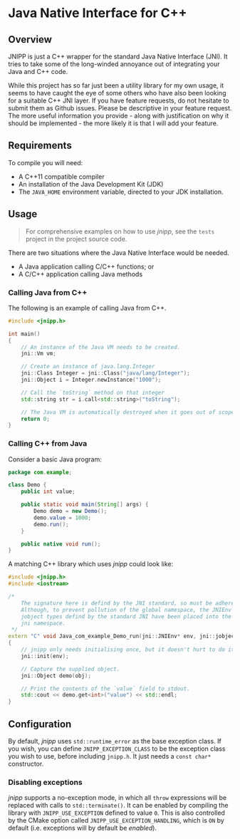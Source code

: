 # Java Native Interface for C++

## Overview

JNIPP is just a C++ wrapper for the standard Java Native Interface (JNI). It
tries to take some of the long-winded annoyance out of integrating your Java
and C++ code.

While this project has so far just been a utility library for my own usage,
it seems to have caught the eye of some others who have also been looking for
a suitable C++ JNI layer.  If you have feature requests, do not hesitate to
submit them as Github issues.  Please be descriptive in your feature request.
The more useful information you provide - along with justification on why it
should be implemented - the more likely it is that I will add your feature.

## Requirements

To compile you will need:

- A C++11 compatible compiler
- An installation of the Java Development Kit (JDK)
- The `JAVA_HOME` environment variable, directed to your JDK installation.

## Usage

> For comprehensive examples on how to use *jnipp*, see the `tests` project
> in the project source code.

There are two situations where the Java Native Interface would be needed.

- A Java application calling C/C++ functions; or
- A C/C++ application calling Java methods

### Calling Java from C++

The following is an example of calling Java from C++.

```C++
#include <jnipp.h>

int main()
{
    // An instance of the Java VM needs to be created.
    jni::Vm vm;

    // Create an instance of java.lang.Integer
    jni::Class Integer = jni::Class("java/lang/Integer");
    jni::Object i = Integer.newInstance("1000");

    // Call the `toString` method on that integer
    std::string str = i.call<std::string>("toString");

    // The Java VM is automatically destroyed when it goes out of scope.
    return 0;
}
```

### Calling C++ from Java

Consider a basic Java program:

```Java
package com.example;

class Demo {
    public int value;

    public static void main(String[] args) {
        Demo demo = new Demo();
        demo.value = 1000;
        demo.run();
    }

    public native void run();
}
```

A matching C++ library which uses *jnipp* could look like:

```C++
#include <jnipp.h>
#include <iostream>

/*
    The signature here is defind by the JNI standard, so must be adhered to.
    Although, to prevent pollution of the global namespace, the JNIEnv and
    jobject types defind by the standard JNI have been placed into the
    jni namespace.
 */
extern "C" void Java_com_example_Demo_run(jni::JNIEnv* env, jni::jobject obj)
{
    // jnipp only needs initialising once, but it doesn't hurt to do it again.
    jni::init(env);

    // Capture the supplied object.
    jni::Object demo(obj);

    // Print the contents of the `value` field to stdout.
    std::cout << demo.get<int>("value") << std::endl;
}
```

## Configuration

By default, *jnipp* uses `std::runtime_error` as the base exception class. If you wish,
you can define `JNIPP_EXCEPTION_CLASS` to be the exception class you wish to use, before
including `jnipp.h`. It just needs a `const char*` constructor.

### Disabling exceptions

*jnipp* supports a no-exception mode, in which all `throw` expressions will be replaced with calls to `std::terminate()`. It can be enabled by compiling the library with `JNIPP_USE_EXCEPTION` defined to value `0`. This is also controlled by the CMake option called `JNIPP_USE_EXCEPTION_HANDLING`, which is `ON` by default (i.e. exceptions will by default be *enabled*).
